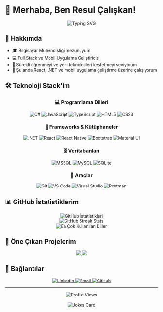 # 👋 Merhaba, Ben Resul Çalışkan!

<div align="center">
  <img src="https://readme-typing-svg.herokuapp.com?font=Fira+Code&size=25&duration=3000&pause=500&color=2E9FDD&center=true&vCenter=true&width=600&lines=Full+Stack+Developer;Mobile+Application+Developer;.NET+Developer;SQL+Database+Expert;React+Developer;React+Native+Developer" alt="Typing SVG" />
</div>

## 🚀 Hakkımda

- 🎓 Bilgisayar Mühendisliği mezunuyum
- 💻 Full Stack ve Mobil Uygulama Geliştiricisi
- 🌱 Sürekli öğrenmeyi ve yeni teknolojileri keşfetmeyi seviyorum
- 🔭 Şu anda React, .NET ve mobil uygulama geliştirme üzerine çalışıyorum

## 🛠️ Teknoloji Stack'im

<div align="center">
  
### 💻 Programlama Dilleri

![C#](https://img.shields.io/badge/C%23-239120?style=for-the-badge&logo=c-sharp&logoColor=white)
![JavaScript](https://img.shields.io/badge/JavaScript-F7DF1E?style=for-the-badge&logo=javascript&logoColor=black)
![TypeScript](https://img.shields.io/badge/TypeScript-007ACC?style=for-the-badge&logo=typescript&logoColor=white)
![HTML5](https://img.shields.io/badge/HTML5-E34F26?style=for-the-badge&logo=html5&logoColor=white)
![CSS3](https://img.shields.io/badge/CSS3-1572B6?style=for-the-badge&logo=css3&logoColor=white)

### 🧰 Frameworks & Kütüphaneler

![.NET](https://img.shields.io/badge/.NET-5C2D91?style=for-the-badge&logo=.net&logoColor=white)
![React](https://img.shields.io/badge/React-20232A?style=for-the-badge&logo=react&logoColor=61DAFB)
![React Native](https://img.shields.io/badge/React_Native-20232A?style=for-the-badge&logo=react&logoColor=61DAFB)
![Bootstrap](https://img.shields.io/badge/Bootstrap-563D7C?style=for-the-badge&logo=bootstrap&logoColor=white)
![Material UI](https://img.shields.io/badge/Material--UI-0081CB?style=for-the-badge&logo=material-ui&logoColor=white)

### 🗄️ Veritabanları

![MSSQL](https://img.shields.io/badge/Microsoft_SQL_Server-CC2927?style=for-the-badge&logo=microsoft-sql-server&logoColor=white)
![MySQL](https://img.shields.io/badge/MySQL-00000F?style=for-the-badge&logo=mysql&logoColor=white)
![SQLite](https://img.shields.io/badge/SQLite-07405E?style=for-the-badge&logo=sqlite&logoColor=white)

### 🔧 Araçlar

![Git](https://img.shields.io/badge/Git-F05032?style=for-the-badge&logo=git&logoColor=white)
![VS Code](https://img.shields.io/badge/Visual_Studio_Code-0078D4?style=for-the-badge&logo=visual-studio-code&logoColor=white)
![Visual Studio](https://img.shields.io/badge/Visual_Studio-5C2D91?style=for-the-badge&logo=visual-studio&logoColor=white)
![Postman](https://img.shields.io/badge/Postman-FF6C37?style=for-the-badge&logo=postman&logoColor=white)

</div>

## 📊 GitHub İstatistiklerim

<div align="center">
  <img src="https://github-readme-stats.vercel.app/api?username=Resul-Caliskan&show_icons=true&theme=radical" alt="GitHub İstatistikleri" />
  <br />
  <img src="https://github-readme-streak-stats.herokuapp.com/?user=Resul-Caliskan&theme=radical" alt="GitHub Streak Stats" />
  <br />
  <img src="https://github-readme-stats.vercel.app/api/top-langs/?username=Resul-Caliskan&layout=compact&theme=radical" alt="En Çok Kullanılan Diller" />
</div>

## 🌟 Öne Çıkan Projelerim

<div align="center">
  <a href="https://github.com/Resul-Caliskan/WeightLifting-App">
    <img src="https://github-readme-stats.vercel.app/api/pin/?username=Resul-Caliskan&repo=WeightLifting-App&theme=radical" />
  </a>
  <a href="https://github.com/Resul-Caliskan/dotNetCore_JWT_App">
    <img src="https://github-readme-stats.vercel.app/api/pin/?username=Resul-Caliskan&repo=dotNetCore_JWT_App&theme=radical" />
  </a>
</div>

## 🔗 Bağlantılar

<div align="center">
  <a href="https://www.linkedin.com/in/resulcaliskan/" target="_blank">
    <img src="https://img.shields.io/badge/LinkedIn-0077B5?style=for-the-badge&logo=linkedin&logoColor=white" alt="LinkedIn" />
  </a>
  <a href="mailto:resulcaliskan@hotmail.com">
    <img src="https://img.shields.io/badge/Email-D14836?style=for-the-badge&logo=gmail&logoColor=white" alt="Email" />
  </a>
  <a href="https://github.com/Resul-Caliskan">
    <img src="https://img.shields.io/badge/GitHub-100000?style=for-the-badge&logo=github&logoColor=white" alt="GitHub" />
  </a>
</div>

---

<div align="center">
  <img src="https://komarev.com/ghpvc/?username=Resul-Caliskan&color=blue&style=flat-square&label=Profile+Views" alt="Profile Views" />
  <br />
  <br />
  <img src="https://readme-jokes.vercel.app/api" alt="Jokes Card" />
</div>
